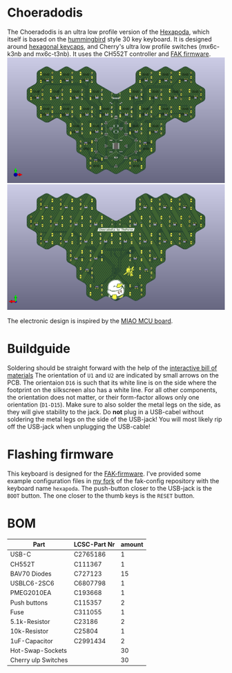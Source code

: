 # Choeradodis
The Choeradodis is an ultra low profile version of the [Hexapoda](https://github.com/ThePurox/Hexapoda), which itself is based on the [hummingbird](https://github.com/PJE66/hummingbird) style 30 key keyboard. It is designed around [hexagonal keycaps](https://hw.s-ol.nu/HEX-keycaps/), and Cherry's ultra low profile switches (mx6c-k3nb and mx6c-t3nb).
It uses the CH552T controller and [FAK firmware](https://github.com/semickolon/fak).
![front view of keyboard](front.png)
![back view of keyboard](back.png)

The electronic design is inspired by the [MIAO MCU board](https://github.com/kilipan/miao).

# Buildguide
Soldering should be straight forward with the help of the [interactive bill of materials](bom/ibom.html)
The orientation of `U1` and `U2` are indicated by small arrows on the PCB.
The orientaion `D16` is such that its white line is on the side where the footprint on the silkscreen also has a white line.
For all other components, the orientation does not matter, or their form-factor allows only one orientation (`D1-D15`).
Make sure to also solder the metal legs on the side, as they will give stability to the jack.
Do **not** plug in a USB-cabel without soldering the metal legs on the side of the USB-jack! You will most likely rip off the USB-jack when unplugging the USB-cable!

# Flashing firmware
This keyboard is designed for the [FAK-firmware](https://github.com/semickolon/fak).
I've provided some example configuration files in [my fork](https://github.com/ThePurox/fak-config) of the fak-config repository with the keyboard name `hexapoda`.
The push-button closer to the USB-jack is the `BOOT` button. The one closer to the thumb keys is the `RESET` button.

# BOM
| Part                | LCSC-Part Nr | amount |
|---------------------|--------------|--------|
| USB-C               | C2765186     | 1      |
| CH552T              | C111367      | 1      |
| BAV70 Diodes        | C727123      | 15     |
| USBLC6-2SC6         | C6807798     | 1      |
| PMEG2010EA          | C193668      | 1      |
| Push buttons        | C115357      | 2      |
| Fuse                | C311055      | 1      |
| 5.1k-Resistor       | C23186       | 2      |
| 10k-Resistor        | C25804       | 1      |
| 1uF-Capacitor       | C2991434     | 2      |
| Hot-Swap-Sockets    |              | 30     |
| Cherry ulp Switches |              | 30     |
